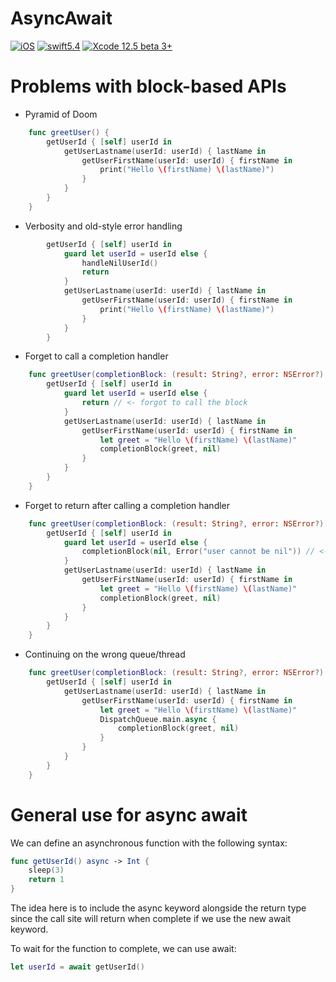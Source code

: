 # AsyncAwait

[![iOS](https://img.shields.io/badge/platform-iOS_13+-blue.svg?style=flat)](https://developer.apple.com/ios/)
[![swift5.4](https://img.shields.io/badge/swift5.4-compatible-brightgreen.svg?style=flat)](https://developer.apple.com/swift)
[![Xcode 12.5 beta 3+](https://img.shields.io/badge/Xcode-12.5beta+-blue.svg?style=flat)](https://developer.apple.com/support/beta-software/)

# Problems with block-based APIs

- Pyramid of Doom 

```swift  
    func greetUser() {
        getUserId { [self] userId in
            getUserLastname(userId: userId) { lastName in
                getUserFirstName(userId: userId) { firstName in
                    print("Hello \(firstName) \(lastName)")
                }
            }
        }
    }
```
- Verbosity and old-style error handling

```swift
        getUserId { [self] userId in
            guard let userId = userId else {
                handleNilUserId()
                return
            }
            getUserLastname(userId: userId) { lastName in
                getUserFirstName(userId: userId) { firstName in
                    print("Hello \(firstName) \(lastName)")
                }
            }
        }
```
- Forget to call a completion handler

```swift
    func greetUser(completionBlock: (result: String?, error: NSError?) -> Void) {
        getUserId { [self] userId in
            guard let userId = userId else {
                return // <- forgot to call the block
            }
            getUserLastname(userId: userId) { lastName in
                getUserFirstName(userId: userId) { firstName in
                    let greet = "Hello \(firstName) \(lastName)"
                    completionBlock(greet, nil)
                }
            }
        }
    }
```
- Forget to return after calling a completion handler

```swift
    func greetUser(completionBlock: (result: String?, error: NSError?) -> Void) {
        getUserId { [self] userId in
            guard let userId = userId else {
                completionBlock(nil, Error("user cannot be nil")) // <- forgot to return after calling the block
            }
            getUserLastname(userId: userId) { lastName in
                getUserFirstName(userId: userId) { firstName in
                    let greet = "Hello \(firstName) \(lastName)"
                    completionBlock(greet, nil)
                }
            }
        }
    }
```
- Continuing on the wrong queue/thread

```swift
    func greetUser(completionBlock: (result: String?, error: NSError?) -> Void) {
        getUserId { [self] userId in
            getUserLastname(userId: userId) { lastName in
                getUserFirstName(userId: userId) { firstName in
                    let greet = "Hello \(firstName) \(lastName)"
                    DispatchQueue.main.async {
                        completionBlock(greet, nil)
                    }
                }
            }
        }
    }
```

# General use for async await

We can define an asynchronous function with the following syntax:

```swift  
func getUserId() async -> Int {
    sleep(3)
    return 1
}
```

The idea here is to include the async keyword alongside the return type since the call site will return when complete if we use the new await keyword.

To wait for the function to complete, we can use await:

```swift       
let userId = await getUserId()
```

